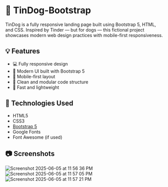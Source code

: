 # 🐶 TinDog-Bootstrap

TinDog is a fully responsive landing page built using Bootstrap 5, HTML, and CSS. Inspired by Tinder — but for dogs — this fictional project showcases modern web design practices with mobile-first responsiveness.

## 💡 Features

- 💻 Fully responsive design
- 🎨 Modern UI built with Bootstrap 5
- 📱 Mobile-first layout
- 🧩 Clean and modular code structure
- 🚀 Fast and lightweight

## 🔧 Technologies Used

- HTML5
- CSS3
- [Bootstrap 5](https://getbootstrap.com/)
- Google Fonts
- Font Awesome (if used)

## 📷 Screenshots
![Screenshot 2025-06-05 at 11 56 36 PM](https://github.com/user-attachments/assets/45bf6820-04a4-42b1-b360-36560755811b)
![Screenshot 2025-06-05 at 11 57 05 PM](https://github.com/user-attachments/assets/251b7d48-6029-4aba-9937-1d74cb7689b3)
![Screenshot 2025-06-05 at 11 57 21 PM](https://github.com/user-attachments/assets/7cdf74a2-875d-4e5d-8d76-d881c3207a54)








